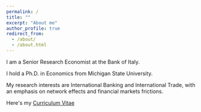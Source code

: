```yaml
---
permalink: /
title: ""
excerpt: "About me"
author_profile: true
redirect_from: 
  - /about/
  - /about.html
---
```



I am a Senior Research Economist at the Bank of Italy.

I hold a Ph.D. in Economics from Michigan State University.

My research interests are International Banking and International Trade, with an emphasis on network effects and financial markets frictions. 


Here's my <a href="https://giacomo-romanini.github.io/files/CV_Romanini.pdf" target="_blank">Curriculum Vitae</a>

